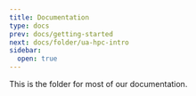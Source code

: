 ```yaml
---
title: Documentation
type: docs
prev: docs/getting-started
next: docs/folder/ua-hpc-intro
sidebar:
  open: true
---
```


This is the folder for most of our documentation.
